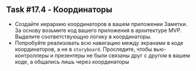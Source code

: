 ## Task #17.4 - Координаторы

* Создайте иерархию координаторов в вашем приложении Заметки. За основу возьмите код вашего приложения в архитектуре MVP. Выделите соответствующую логику в координаторы.
* Попробуйте реализовать всю навигацию между экранами в коде координаторов, а не в `storyboard`. Проследите, чтобы вью-контроллеры и презентеры не были связаны друг с другом в вашем коде, а общались лишь через координаторы
